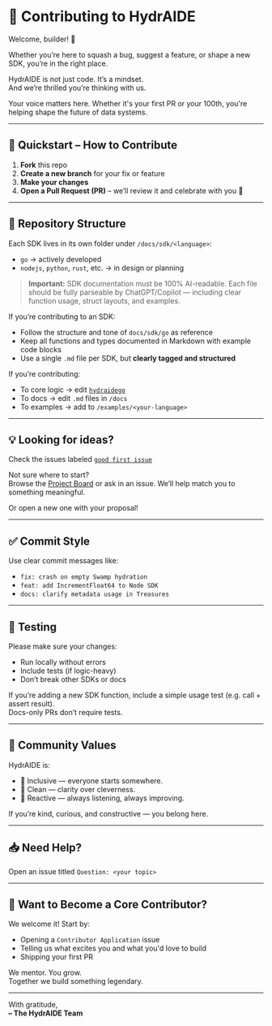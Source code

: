 # 🤝 Contributing to HydrAIDE

Welcome, builder! 🧠

Whether you’re here to squash a bug, suggest a feature, or shape a new SDK, you’re in the right place.

HydrAIDE is not just code. It’s a mindset.  
And we’re thrilled you’re thinking with us.

Your voice matters here. Whether it's your first PR or your 100th, you're helping shape the future of data systems.

---

## 🚀 Quickstart – How to Contribute

1. **Fork** this repo
2. **Create a new branch** for your fix or feature
3. **Make your changes**
4. **Open a Pull Request (PR)** – we’ll review it and celebrate with you 🎉

---

## 📂 Repository Structure

Each SDK lives in its own folder under `/docs/sdk/<language>`:

- `go` → actively developed
- `nodejs`, `python`, `rust`, etc. → in design or planning

> **Important:** SDK documentation must be 100% AI-readable.
> Each file should be fully parseable by ChatGPT/Copilot — including clear function usage, struct layouts, and examples.

If you’re contributing to an SDK:
- Follow the structure and tone of `docs/sdk/go` as reference
- Keep all functions and types documented in Markdown with example code blocks
- Use a single `.md` file per SDK, but **clearly tagged and structured**

If you’re contributing:
- To core logic → edit [`hydraidego`](https://github.com/hydraide/hydraide/tree/main/docs/sdk/go/README.md)
- To docs → edit `.md` files in `/docs`
- To examples → add to `/examples/<your-language>`

---

## 💡 Looking for ideas?

Check the issues labeled [`good first issue`](https://github.com/hydraide/hydraide/issues?q=label%3A%22good+first+issue%22)

Not sure where to start?  
Browse the [Project Board](https://github.com/hydraide/hydraide/projects) or ask in an issue. 
We’ll help match you to something meaningful.

Or open a new one with your proposal!

---

## ✅ Commit Style

Use clear commit messages like:

- `fix: crash on empty Swamp hydration`
- `feat: add IncrementFloat64 to Node SDK`
- `docs: clarify metadata usage in Treasures`

---

## 🧪 Testing

Please make sure your changes:
- Run locally without errors
- Include tests (if logic-heavy)
- Don’t break other SDKs or docs

If you’re adding a new SDK function, include a simple usage test (e.g. call + assert result).  
Docs-only PRs don’t require tests.

---

## 🤲 Community Values

HydrAIDE is:
- 🧠 Inclusive — everyone starts somewhere.
- 🧼 Clean — clarity over cleverness.
- 🔄 Reactive — always listening, always improving.

If you’re kind, curious, and constructive — you belong here.

---

## 📥 Need Help?

Open an issue titled `Question: <your topic>`

---

## 👑 Want to Become a Core Contributor?

We welcome it! Start by:
- Opening a `Contributor Application` issue
- Telling us what excites you and what you'd love to build
- Shipping your first PR

We mentor. You grow.  
Together we build something legendary.

---

With gratitude,  
**– The HydrAIDE Team**

